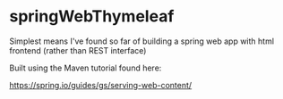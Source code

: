 # springWebThymeleaf
Simplest means I've found so far of building a spring web app with html frontend (rather than REST interface)

Built using the Maven tutorial found here:

https://spring.io/guides/gs/serving-web-content/
